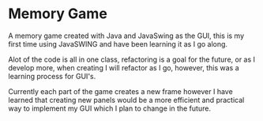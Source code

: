 <h1>Memory Game</h1>
<p>A memory game created with Java and JavaSwing as the GUI, this is my first time using JavaSWING and 
have been learning it as I go along.</p>
<p>Alot of the code is all in one class, refactoring is a goal for the future, or as I develop more, when creating I will refactor as I go, however, this was a learning process for GUI's.</p>
<p>Currently each part of the game creates a new frame however I have learned that creating new panels would be a more efficient and practical way to implement my GUI which I plan to change in the future.</p>
